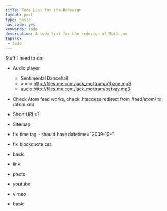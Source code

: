 ```yaml
---
title: Todo List for the Redesign
layout: post
type: basic
has_code: yes
keywords: todo
description: A todo list for the redesign of Mottr.am
topics:
 - todo
---
```

Stuff I need to do:

- Audio player

	- Sentimental Dancehall
	- audio:http://files.me.com/jack_mottram/b1hzoe.mp3 
	- audio:http://files.me.com/jack_mottram/ostvay.mp3

- Check Atom feed works, check .htaccess redirect from /feed/atom/ to /atom.xml
- Short URLs?
- Sitemap
- fix time tag - should have datetime="2009-10-"
- fix blockquote css
- basic
- link
- photo
- youtube
- vimeo
- basic

	
[1]:http://www.brucelawson.co.uk/2009/html-5-flash-embedding-and-other-validation-erors/